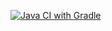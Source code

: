 [![Java CI with Gradle](https://github.com/Silenco3618/postman-exo/actions/workflows/gradle.yml/badge.svg)](https://github.com/Silenco3618/postman-exo/actions/workflows/gradle.yml)
